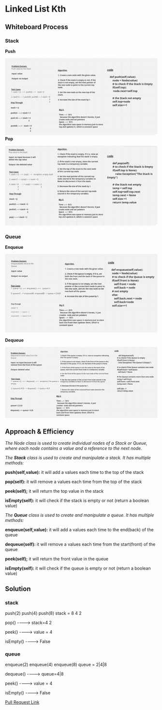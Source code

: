 # Linked List Kth

## Whiteboard Process
### Stack
**Push**

![Push](./CC10_push.PNG)
**Pop**

![Pop](./CC10_POP.PNG)

### Queue
**Enqueue**

![Enqueue](./CC10_enqueue.PNG)

**Dequeue**

![Dequeue](./CC10_dequeue.PNG)

## Approach & Efficiency
*The Node class is used to create individual nodes of a Stack or Queue, where each node contains a value and a reference to the next node.*

*The **Stack** class is used to create and manipulate a stack. It has multiple methods:*

 **push(self,value):** it will add a values each time to the top of the stack

 **pop(self):** it will remove a values each time from the top of the stack

 **peek(self);** it will return the top value in the stack

 **isEmpty(self):** it will check if the stack is empty or not (return a boolean value)


 *The **Queue** class is used to create and manipulate a queue. It has multiple methods:*

 **enqueue(self,value):** it will add a values each time to the end(back) of the queue

 **dequeue(self):** it will remove a values each time from the start(front) of the queue

 **peek(self);** it will return the front value in the queue

 **isEmpty(self):** it will check if the queue is empty or not (return a boolean value)



## Solution 
### stack
push(2)
push(4)
push(8)
stack = 8
        4
        2

pop() ----> stack=4
                  2

peek() ----> value = 4

isEmpty() ----> False

### queue
enqueue(2)
enqueue(4)
enqueue(8)
queue = 2|4|8

dequeue() ----> queue=4|8

peek() ----> value = 4

isEmpty() ----> False


[Pull Request Link](https://github.com/DohaKhamaiseh/data-structures-and-algorithms/pull/17)